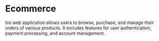 # Ecommerce
 his web application allows users to browse, purchase, and manage their orders of various products. It includes features for user authentication, payment processing, and account management.
